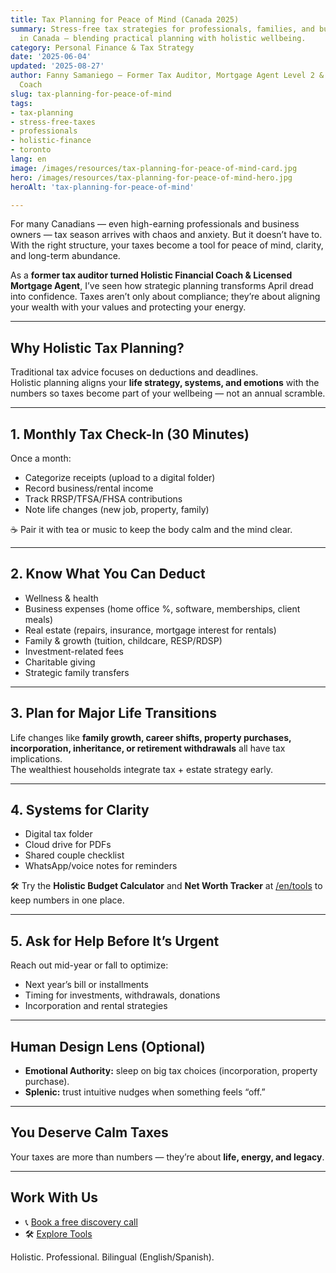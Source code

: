 ```yaml
---
title: Tax Planning for Peace of Mind (Canada 2025)
summary: Stress-free tax strategies for professionals, families, and business owners
  in Canada — blending practical planning with holistic wellbeing.
category: Personal Finance & Tax Strategy
date: '2025-06-04'
updated: '2025-08-27'
author: Fanny Samaniego — Former Tax Auditor, Mortgage Agent Level 2 & Holistic Financial
  Coach
slug: tax-planning-for-peace-of-mind
tags:
- tax-planning
- stress-free-taxes
- professionals
- holistic-finance
- toronto
lang: en
image: /images/resources/tax-planning-for-peace-of-mind-card.jpg
hero: /images/resources/tax-planning-for-peace-of-mind-hero.jpg
heroAlt: 'tax-planning-for-peace-of-mind'

---
```




For many Canadians — even high-earning professionals and business owners — tax season arrives with chaos and anxiety. But it doesn’t have to. With the right structure, your taxes become a tool for peace of mind, clarity, and long-term abundance.

As a **former tax auditor turned Holistic Financial Coach & Licensed Mortgage Agent**, I’ve seen how strategic planning transforms April dread into confidence. Taxes aren’t only about compliance; they’re about aligning your wealth with your values and protecting your energy.

---

## Why Holistic Tax Planning?

Traditional tax advice focuses on deductions and deadlines.  
Holistic planning aligns your **life strategy, systems, and emotions** with the numbers so taxes become part of your wellbeing — not an annual scramble.  

---

## 1. Monthly Tax Check-In (30 Minutes)

Once a month:  
- Categorize receipts (upload to a digital folder)  
- Record business/rental income  
- Track RRSP/TFSA/FHSA contributions  
- Note life changes (new job, property, family)  

☕ Pair it with tea or music to keep the body calm and the mind clear.  

---

## 2. Know What You Can Deduct

- Wellness & health  
- Business expenses (home office %, software, memberships, client meals)  
- Real estate (repairs, insurance, mortgage interest for rentals)  
- Family & growth (tuition, childcare, RESP/RDSP)  
- Investment-related fees  
- Charitable giving  
- Strategic family transfers  

---

## 3. Plan for Major Life Transitions

Life changes like **family growth, career shifts, property purchases, incorporation, inheritance, or retirement withdrawals** all have tax implications.  
The wealthiest households integrate tax + estate strategy early.  

---

## 4. Systems for Clarity

- Digital tax folder  
- Cloud drive for PDFs  
- Shared couple checklist  
- WhatsApp/voice notes for reminders  

🛠 Try the **Holistic Budget Calculator** and **Net Worth Tracker** at [/en/tools](/en/tools) to keep numbers in one place.  

---

## 5. Ask for Help Before It’s Urgent

Reach out mid-year or fall to optimize:  
- Next year’s bill or installments  
- Timing for investments, withdrawals, donations  
- Incorporation and rental strategies  

---

## Human Design Lens (Optional)

- **Emotional Authority:** sleep on big tax choices (incorporation, property purchase).  
- **Splenic:** trust intuitive nudges when something feels “off.”  

---

## You Deserve Calm Taxes

Your taxes are more than numbers — they’re about **life, energy, and legacy**.  

---

## Work With Us

- 📞 [Book a free discovery call](/en/contact)  
- 🛠 [Explore Tools](/en/tools)  

Holistic. Professional. Bilingual (English/Spanish).  
